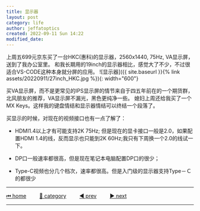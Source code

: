 ```yaml
---
title: 显示器
layout: post
category: life
author: jeffatoptics
created: 2022-09-11 Sun 14:22
modified_date:
---
```


上周五699元京东买了一台HKC(惠科)的显示器，2560x1440, 75Hz, VA显示屏，送到了我办公室里。
和我长期用的19inch的显示器相比，感觉大了不少，不过很适合VS-CODE这种本身就分屏的应用。
![显示器]({{ site.baseurl }}{% link assets/20220911/27inch_HKC.jpg %}){: width="600"}

买VA显示屏，而不是更常见的IPS显示屏的情节来自于四五年前在的一个期货群，北风朋友的推荐，VA显示屏不漏光，黑色更纯净一些。
媳妇上周还给我买了一个MX Keys。这样我的键盘情结和显示器情结可以终结一个段落了。


买显示的时候，对现在的视频接口也有一点了解了：

- HDMI1.4以上才有可能支持2K 75Hz; 但是现在的显卡接口一般是2.0，如果配置HDMI 1.4的线，反而显示也只能到2K 60Hz;我只有下周换一个2.0的线试一下。

- DP口一般速率都很高，但是现在笔记本电脑配置DP口的很少；

- Type-C视频也分几个档次，速率都很高。但是入门级的显示器支持Type－Ｃ的都很少

---

[⏮ home](../index.md) &nbsp; &nbsp; &nbsp; &nbsp; [🔀 category](../category.md) &nbsp; &nbsp; &nbsp; &nbsp; [◀️ prev](2022-05-28-go-out.md) &nbsp; &nbsp; &nbsp; &nbsp; [▶️ next]()

---
